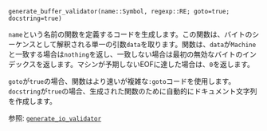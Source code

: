 ```
generate_buffer_validator(name::Symbol, regexp::RE; goto=true; docstring=true)
```

`name`という名前の関数を定義するコードを生成します。この関数は、バイトのシーケンスとして解釈される単一の引数`data`を取ります。関数は、`data`が`Machine`と一致する場合は`nothing`を返し、一致しない場合は最初の無効なバイトのインデックスを返します。マシンが予期しないEOFに達した場合は、`0`を返します。

`goto`が`true`の場合、関数はより速いが複雑な`:goto`コードを使用します。 `docstring`が`true`の場合、生成された関数のために自動的にドキュメント文字列を作成します。

参照: [`generate_io_validator`](@ref)
